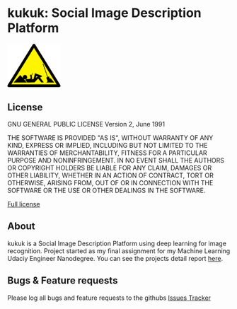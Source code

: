 # kukuk: Social Image Description Platform

<img src="images/wip.png" width="120"/>

## License ##
GNU GENERAL PUBLIC LICENSE Version 2, June 1991

THE SOFTWARE IS PROVIDED "AS IS", WITHOUT WARRANTY OF ANY KIND, EXPRESS OR IMPLIED, INCLUDING BUT NOT LIMITED TO THE WARRANTIES OF MERCHANTABILITY, FITNESS FOR A PARTICULAR PURPOSE AND NONINFRINGEMENT. IN NO EVENT SHALL THE AUTHORS OR COPYRIGHT HOLDERS BE LIABLE FOR ANY CLAIM, DAMAGES OR OTHER LIABILITY, WHETHER IN AN ACTION OF CONTRACT, TORT OR OTHERWISE, ARISING FROM, OUT OF OR IN CONNECTION WITH THE SOFTWARE OR THE USE OR OTHER DEALINGS IN THE SOFTWARE.

[Full license](https://github.com/mkarpis/kukuk/blob/master/LICENSE.md)



## About ##
kukuk is a Social Image Description Platform using deep learning for image recognition. Project started as my final assignment for my Machine Learning Udaciy Engineer Nanodegree. You can see the projects detail report [here](https://github.com/mkarpis/kukuk/blob/master/report/report.md).



## Bugs & Feature requests ##
Please log all bugs and feature requests to the githubs [Issues Tracker](https://github.com/mkarpis/kukuk/issues) 
